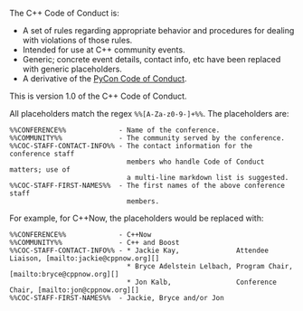 The C++ Code of Conduct is:

* A set of rules regarding appropriate behavior and procedures for dealing with violations of those rules.
* Intended for use at C++ community events.
* Generic; concrete event details, contact info, etc have been replaced with generic placeholders.
* A derivative of the [PyCon Code of Conduct](https://github.com/python/pycon-code-of-conduct).

This is version 1.0 of the C++ Code of Conduct. 

All placeholders match the regex `%%[A-Za-z0-9-]+%%`. The placeholders are:

```
%%CONFERENCE%%             - Name of the conference.
%%COMMUNITY%%              - The community served by the conference. 
%%COC-STAFF-CONTACT-INFO%% - The contact information for the conference staff
                             members who handle Code of Conduct matters; use of
                             a multi-line markdown list is suggested.
%%COC-STAFF-FIRST-NAMES%%  - The first names of the above conference staff
                             members.
```

For example, for C++Now, the placeholders would be replaced with:

```
%%CONFERENCE%%             - C++Now 
%%COMMUNITY%%              - C++ and Boost
%%COC-STAFF-CONTACT-INFO%% - * Jackie Kay,              Attendee Liaison, [mailto:jackie@cppnow.org][]
                             * Bryce Adelstein Lelbach, Program Chair,    [mailto:bryce@cppnow.org][]
                             * Jon Kalb,                Conference Chair, [mailto:jon@cppnow.org][]
%%COC-STAFF-FIRST-NAMES%%  - Jackie, Bryce and/or Jon 
```

